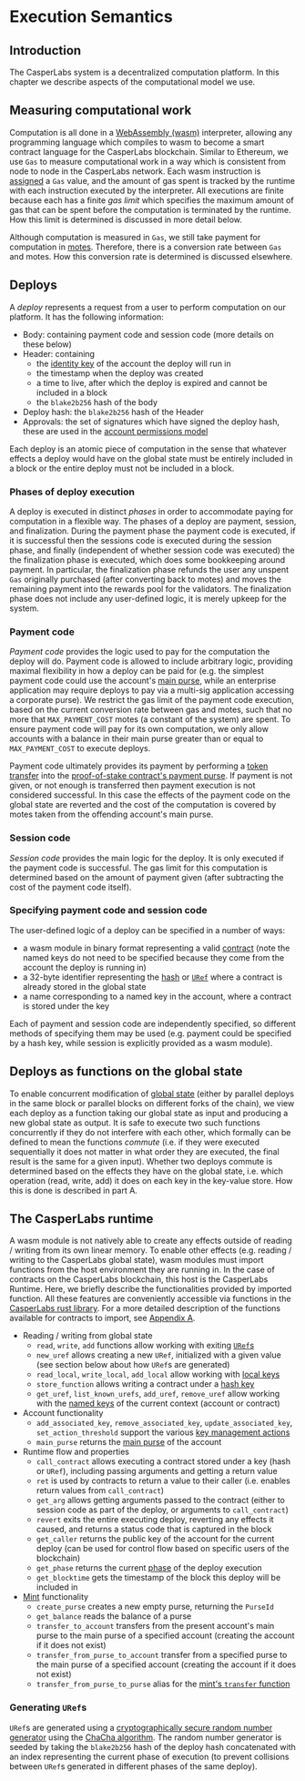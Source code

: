 # Execution Semantics

## Introduction

The CasperLabs system is a decentralized computation platform. In this chapter
we describe aspects of the computational model we use.

## Measuring computational work

Computation is all done in a [WebAssembly (wasm)](https://webassembly.org/)
interpreter, allowing any programming language which compiles to wasm to become
a smart contract language for the CasperLabs blockchain. Similar to Ethereum, we
use `Gas` to measure computational work in a way which is consistent from node
to node in the CasperLabs network. Each wasm instruction is [assigned](https://github.com/CasperLabs/CasperLabs/blob/1b382d5e5d2f8923c245c3844e4a6c372441c939/execution-engine/engine-wasm-prep/src/wasm_costs.rs#L9)
a `Gas` value, and the amount of gas spent is tracked by the runtime with each instruction
executed by the interpreter. All executions are finite because each has a finite
_gas limit_ which specifies the maximum amount of gas that can be spent before
the computation is terminated by the runtime. How this limit is determined is
discussed in more detail below.

Although computation is measured in `Gas`, we still take payment for computation
in [motes](./tokens.md#divisibility-of-tokens). Therefore, there is a conversion
rate between `Gas` and motes. How this conversion rate is determined is
discussed elsewhere.

## Deploys

A _deploy_ represents a request from a user to perform computation on our
platform. It has the following information:

- Body: containing payment code and session code (more details on these below)
- Header: containing
  - the [identity key](./global-state.md#account-identity-key) of the account
    the deploy will run in
  - the timestamp when the deploy was created
  - a time to live, after which the deploy is expired and cannot be included in
    a block
  - the `blake2b256` hash of the body
- Deploy hash: the `blake2b256` hash of the Header
- Approvals: the set of signatures which have signed the deploy hash, these are
  used in the [account permissions
  model](./accounts.md#associated-keys-and-weights)

Each deploy is an atomic piece of computation in the sense that whatever effects
a deploy would have on the global state must be entirely included in a block or
the entire deploy must not be included in a block.

### Phases of deploy execution

A deploy is executed in distinct _phases_ in order to accommodate paying for
computation in a flexible way. The phases of a deploy are payment, session, and
finalization. During the payment phase the payment code is executed, if it is
successful then the sessions code is executed during the session phase, and
finally (independent of whether session code was executed) the the finalization
phase is executed, which does some bookkeeping around payment. In particular,
the finalization phase refunds the user any unspent `Gas` originally purchased
(after converting back to motes) and moves the remaining payment into the
rewards pool for the validators. The finalization phase does not include any
user-defined logic, it is merely upkeep for the system.

### Payment code

_Payment code_ provides the logic used to pay for the computation the deploy
will do. Payment code is allowed to include arbitrary logic, providing maximal
flexibility in how a deploy can be paid for (e.g. the simplest payment code
could use the account's [main purse](./tokens.md#purses-and-accounts), while an
enterprise application may require deploys to pay via a multi-sig application
accessing a corporate purse). We restrict the gas limit of the payment code
execution, based on the current conversion rate between gas and motes, such that
no more that `MAX_PAYMENT_COST` motes (a constant of the system) are spent. To
ensure payment code will pay for its own computation, we only allow accounts
with a balance in their main purse greater than or equal to `MAX_PAYMENT_COST`
to execute deploys.

Payment code ultimately provides its payment by performing a [token transfer](./tokens#the-mint-contract-interface)
into the
[proof-of-stake contract's payment purse](https://github.com/CasperLabs/CasperLabs/blob/1b382d5e5d2f8923c245c3844e4a6c372441c939/execution-engine/contracts/system/pos/src/lib.rs#L319).
If payment is not given, or not enough is transferred then payment execution is
not considered successful. In this case the effects of the payment code on the
global state are reverted and the cost of the computation is covered by motes
taken from the offending account's main purse.

### Session code

_Session code_ provides the main logic for the deploy. It is only executed if
the payment code is successful. The gas limit for this computation is determined
based on the amount of payment given (after subtracting the cost of the payment
code itself).

### Specifying payment code and session code

The user-defined logic of a deploy can be specified in a number of ways:

- a wasm module in binary format representing a valid
  [contract](./global-state.md#contracts) (note the named keys do not need to be
  specified because they come from the account the deploy is running in)
- a 32-byte identifier representing the [hash](./global-state.md#hash-key) or
  [`URef`](./global-state.md#unforgable-reference-uref) where a contract is
  already stored in the global state
- a name corresponding to a named key in the account, where a contract is stored
  under the key

Each of payment and session code are independently specified, so different
methods of specifying them may be used (e.g. payment could be specified by a
hash key, while session is explicitly provided as a wasm module).

## Deploys as functions on the global state

To enable concurrent modification of [global state](./global-state.md) (either
by parallel deploys in the same block or parallel blocks on different forks of
the chain), we view each deploy as a function taking our global state as input
and producing a new global state as output. It is safe to execute two such
functions concurrently if they do not interfere with each other, which formally
can be defined to mean the functions _commute_ (i.e. if they were executed
sequentially it does not matter in what order they are executed, the final
result is the same for a given input). Whether two deploys commute is determined
based on the effects they have on the global state, i.e. which operation (read,
write, add) it does on each key in the key-value store. How this is done is
described in part A.

## The CasperLabs runtime

A wasm module is not natively able to create any effects outside of reading /
writing from its own linear memory. To enable other effects (e.g. reading /
writing to the CasperLabs global state), wasm modules must import functions from
the host environment they are running in. In the case of contracts on the
CasperLabs blockchain, this host is the CasperLabs Runtime. Here, we briefly
describe the functionalities provided by imported function. All these features
are conveniently accessible via functions in the [CasperLabs rust library](https://crates.io/crates/casperlabs-contract-ffi). For a more detailed
description of the functions available for contracts to import, see [Appendix A](./appendix.md#a---list-of-possible-function-imports).

- Reading / writing from global state
  - `read`, `write`, `add` functions allow working with exiting
    [`URef`s](./global-state.md#unforgable-reference-uref)
  - `new_uref` allows creating a new `URef`, initialized with a given value (see
    section below about how `URef`s are generated)
  - `read_local`, `write_local`, `add_local` allow working with [local keys](./global-state.md#local-key)
  - `store_function` allows writing a contract under a [hash key](./global-state.md#hash-key)
  - `get_uref`, `list_known_urefs`, `add_uref`, `remove_uref` allow working with
    the [named keys](./global-state.md#contracts) of the current context
    (account or contract)
- Account functionality
  - `add_associated_key`, `remove_associated_key`, `update_associated_key`,
    `set_action_threshold` support the various [key management actions](./global-state.md#key-management-actions)
  - `main_purse` returns the [main purse](./tokens.md#purses-and-accounts) of
    the account
- Runtime flow and properties
  - `call_contract` allows executing a contract stored under a key (hash or
    `URef`), including passing arguments and getting a return value
  - `ret` is used by contracts to return a value to their caller (i.e. enables
    return values from `call_contract`)
  - `get_arg` allows getting arguments passed to the contract (either to session
    code as part of the deploy, or arguments to `call_contract`)
  - `revert` exits the entire executing deploy, reverting any effects it caused,
    and returns a status code that is captured in the block
  - `get_caller` returns the public key of the account for the current deploy
    (can be used for control flow based on specific users of the blockchain)
  - `get_phase` returns the current
    [phase](./execution-semantics.md#phases-of-deploy-execution) of the deploy
    execution
  - `get_blocktime` gets the timestamp of the block this deploy will be included
    in
- [Mint](./tokens.md#mints-and-purses) functionality
  - `create_purse` creates a new empty purse, returning the `PurseId`
  - `get_balance` reads the balance of a purse
  - `transfer_to_account` transfers from the present account's main purse to the
    main purse of a specified account (creating the account if it does not
    exist)
  - `transfer_from_purse_to_account` transfer from a specified purse to the main
    purse of a specified account (creating the account if it does not exist)
  - `transfer_from_purse_to_purse` alias for the [mint's `transfer` function](./tokens.md#the-mint-contract-interface)

### Generating `URef`s

`URef`s are generated using a
[cryptographically secure random number generator](https://rust-random.github.io/rand/rand_chacha/struct.ChaCha20Rng.html)
using the [ChaCha algorithm](https://cr.yp.to/chacha.html). The random number
generator is seeded by taking the `blake2b256` hash of the deploy hash
concatenated with an index representing the current phase of execution (to
prevent collisions between `URef`s generated in different phases of the same
deploy).
